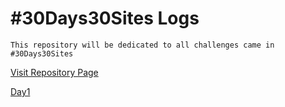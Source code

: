 #30Days30Sites Logs
=======

    This repository will be dedicated to all challenges came in #30Days30Sites
    

[Visit Repository Page](https://shahidkh4n.github.io/30Days-30Sites)

[Day1](https://shahidkh4n.github.io/30Days-30Sites/Day1-PortFolio/public/)

